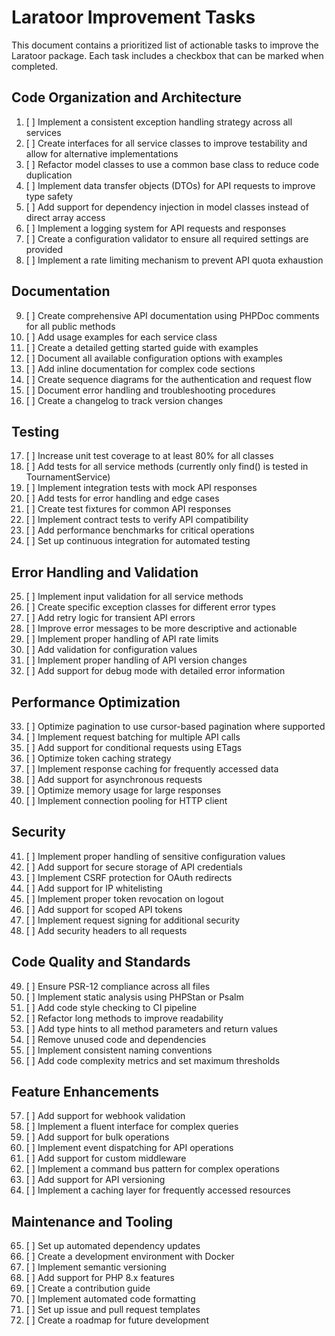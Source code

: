 # Laratoor Improvement Tasks

This document contains a prioritized list of actionable tasks to improve the Laratoor package. Each task includes a checkbox that can be marked when completed.

## Code Organization and Architecture

1. [ ] Implement a consistent exception handling strategy across all services
2. [ ] Create interfaces for all service classes to improve testability and allow for alternative implementations
3. [ ] Refactor model classes to use a common base class to reduce code duplication
4. [ ] Implement data transfer objects (DTOs) for API requests to improve type safety
5. [ ] Add support for dependency injection in model classes instead of direct array access
6. [ ] Implement a logging system for API requests and responses
7. [ ] Create a configuration validator to ensure all required settings are provided
8. [ ] Implement a rate limiting mechanism to prevent API quota exhaustion

## Documentation

9. [ ] Create comprehensive API documentation using PHPDoc comments for all public methods
10. [ ] Add usage examples for each service class
11. [ ] Create a detailed getting started guide with examples
12. [ ] Document all available configuration options with examples
13. [ ] Add inline documentation for complex code sections
14. [ ] Create sequence diagrams for the authentication and request flow
15. [ ] Document error handling and troubleshooting procedures
16. [ ] Create a changelog to track version changes

## Testing

17. [ ] Increase unit test coverage to at least 80% for all classes
18. [ ] Add tests for all service methods (currently only find() is tested in TournamentService)
19. [ ] Implement integration tests with mock API responses
20. [ ] Add tests for error handling and edge cases
21. [ ] Create test fixtures for common API responses
22. [ ] Implement contract tests to verify API compatibility
23. [ ] Add performance benchmarks for critical operations
24. [ ] Set up continuous integration for automated testing

## Error Handling and Validation

25. [ ] Implement input validation for all service methods
26. [ ] Create specific exception classes for different error types
27. [ ] Add retry logic for transient API errors
28. [ ] Improve error messages to be more descriptive and actionable
29. [ ] Implement proper handling of API rate limits
30. [ ] Add validation for configuration values
31. [ ] Implement proper handling of API version changes
32. [ ] Add support for debug mode with detailed error information

## Performance Optimization

33. [ ] Optimize pagination to use cursor-based pagination where supported
34. [ ] Implement request batching for multiple API calls
35. [ ] Add support for conditional requests using ETags
36. [ ] Optimize token caching strategy
37. [ ] Implement response caching for frequently accessed data
38. [ ] Add support for asynchronous requests
39. [ ] Optimize memory usage for large responses
40. [ ] Implement connection pooling for HTTP client

## Security

41. [ ] Implement proper handling of sensitive configuration values
42. [ ] Add support for secure storage of API credentials
43. [ ] Implement CSRF protection for OAuth redirects
44. [ ] Add support for IP whitelisting
45. [ ] Implement proper token revocation on logout
46. [ ] Add support for scoped API tokens
47. [ ] Implement request signing for additional security
48. [ ] Add security headers to all requests

## Code Quality and Standards

49. [ ] Ensure PSR-12 compliance across all files
50. [ ] Implement static analysis using PHPStan or Psalm
51. [ ] Add code style checking to CI pipeline
52. [ ] Refactor long methods to improve readability
53. [ ] Add type hints to all method parameters and return values
54. [ ] Remove unused code and dependencies
55. [ ] Implement consistent naming conventions
56. [ ] Add code complexity metrics and set maximum thresholds

## Feature Enhancements

57. [ ] Add support for webhook validation
58. [ ] Implement a fluent interface for complex queries
59. [ ] Add support for bulk operations
60. [ ] Implement event dispatching for API operations
61. [ ] Add support for custom middleware
62. [ ] Implement a command bus pattern for complex operations
63. [ ] Add support for API versioning
64. [ ] Implement a caching layer for frequently accessed resources

## Maintenance and Tooling

65. [ ] Set up automated dependency updates
66. [ ] Create a development environment with Docker
67. [ ] Implement semantic versioning
68. [ ] Add support for PHP 8.x features
69. [ ] Create a contribution guide
70. [ ] Implement automated code formatting
71. [ ] Set up issue and pull request templates
72. [ ] Create a roadmap for future development